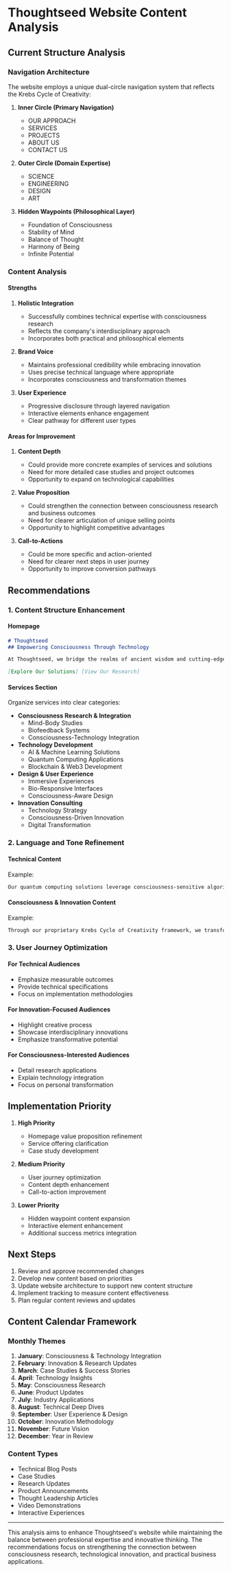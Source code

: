 # Thoughtseed Website Content Analysis

## Current Structure Analysis

### Navigation Architecture
The website employs a unique dual-circle navigation system that reflects the Krebs Cycle of Creativity:

1. **Inner Circle (Primary Navigation)**
   - OUR APPROACH
   - SERVICES
   - PROJECTS
   - ABOUT US
   - CONTACT US

2. **Outer Circle (Domain Expertise)**
   - SCIENCE
   - ENGINEERING
   - DESIGN
   - ART

3. **Hidden Waypoints (Philosophical Layer)**
   - Foundation of Consciousness
   - Stability of Mind
   - Balance of Thought
   - Harmony of Being
   - Infinite Potential

### Content Analysis

#### Strengths
1. **Holistic Integration**
   - Successfully combines technical expertise with consciousness research
   - Reflects the company's interdisciplinary approach
   - Incorporates both practical and philosophical elements

2. **Brand Voice**
   - Maintains professional credibility while embracing innovation
   - Uses precise technical language where appropriate
   - Incorporates consciousness and transformation themes

3. **User Experience**
   - Progressive disclosure through layered navigation
   - Interactive elements enhance engagement
   - Clear pathway for different user types

#### Areas for Improvement

1. **Content Depth**
   - Could provide more concrete examples of services and solutions
   - Need for more detailed case studies and project outcomes
   - Opportunity to expand on technological capabilities

2. **Value Proposition**
   - Could strengthen the connection between consciousness research and business outcomes
   - Need for clearer articulation of unique selling points
   - Opportunity to highlight competitive advantages

3. **Call-to-Actions**
   - Could be more specific and action-oriented
   - Need for clearer next steps in user journey
   - Opportunity to improve conversion pathways

## Recommendations

### 1. Content Structure Enhancement

#### Homepage
```markdown
# Thoughtseed
## Empowering Consciousness Through Technology

At Thoughtseed, we bridge the realms of ancient wisdom and cutting-edge technology to create transformative solutions. Our unique approach combines consciousness research, innovative engineering, and human-centered design to drive meaningful change.

[Explore Our Solutions] [View Our Research]
```

#### Services Section
Organize services into clear categories:
- **Consciousness Research & Integration**
  - Mind-Body Studies
  - Biofeedback Systems
  - Consciousness-Technology Integration
- **Technology Development**
  - AI & Machine Learning Solutions
  - Quantum Computing Applications
  - Blockchain & Web3 Development
- **Design & User Experience**
  - Immersive Experiences
  - Bio-Responsive Interfaces
  - Consciousness-Aware Design
- **Innovation Consulting**
  - Technology Strategy
  - Consciousness-Driven Innovation
  - Digital Transformation

### 2. Language and Tone Refinement

#### Technical Content
Example:
```markdown
Our quantum computing solutions leverage consciousness-sensitive algorithms to achieve unprecedented levels of optimization. By integrating human consciousness patterns with quantum processes, we've developed systems that demonstrate up to 30% improved efficiency in complex problem-solving scenarios.
```

#### Consciousness & Innovation Content
Example:
```markdown
Through our proprietary Krebs Cycle of Creativity framework, we transform abstract consciousness concepts into tangible technological solutions. This approach has enabled breakthrough innovations in fields ranging from healthcare to artificial intelligence.
```

### 3. User Journey Optimization

#### For Technical Audiences
- Emphasize measurable outcomes
- Provide technical specifications
- Focus on implementation methodologies

#### For Innovation-Focused Audiences
- Highlight creative process
- Showcase interdisciplinary innovations
- Emphasize transformative potential

#### For Consciousness-Interested Audiences
- Detail research applications
- Explain technology integration
- Focus on personal transformation

## Implementation Priority

1. **High Priority**
   - Homepage value proposition refinement
   - Service offering clarification
   - Case study development

2. **Medium Priority**
   - User journey optimization
   - Content depth enhancement
   - Call-to-action improvement

3. **Lower Priority**
   - Hidden waypoint content expansion
   - Interactive element enhancement
   - Additional success metrics integration

## Next Steps

1. Review and approve recommended changes
2. Develop new content based on priorities
3. Update website architecture to support new content structure
4. Implement tracking to measure content effectiveness
5. Plan regular content reviews and updates

## Content Calendar Framework

### Monthly Themes
1. **January**: Consciousness & Technology Integration
2. **February**: Innovation & Research Updates
3. **March**: Case Studies & Success Stories
4. **April**: Technology Insights
5. **May**: Consciousness Research
6. **June**: Product Updates
7. **July**: Industry Applications
8. **August**: Technical Deep Dives
9. **September**: User Experience & Design
10. **October**: Innovation Methodology
11. **November**: Future Vision
12. **December**: Year in Review

### Content Types
- Technical Blog Posts
- Case Studies
- Research Updates
- Product Announcements
- Thought Leadership Articles
- Video Demonstrations
- Interactive Experiences

---

This analysis aims to enhance Thoughtseed's website while maintaining the balance between professional expertise and innovative thinking. The recommendations focus on strengthening the connection between consciousness research, technological innovation, and practical business applications.